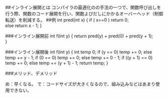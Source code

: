 ##インライン展開とは
 コンパイラの最適化のの手法の一つで、関数呼び出しを行う際、関数のコード展開を行い、関数よびだしにかかるオーバーヘッド（制御転送）を削減する。
##例 
 int pred(int x) {
	 if ( x==0 ) return 0;	 
	 else return x - 1;
 }

###インライン展開前
 int f(int y) {
	 return pred(y) + pred(0) + pred(y + 1);	 
 }

###インライン展開後
 int f(int y) {
	 int temp 0;
	 if (y       == 0) temp += 0; else temp += y       - 1;
   if (0       == 0) temp += 0; else temp += 0       - 1;
   if ((y + 1) == 0) temp += 0; else temp += (y + 1) - 1;
   return temp;	
 }

###メリッド、デメリッド

め：早くなる。
で：コードサイズが大きくなるので、組み込みなどはあまり使用できない。

